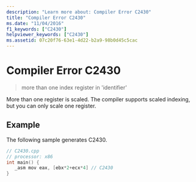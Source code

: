 ```yaml
---
description: "Learn more about: Compiler Error C2430"
title: "Compiler Error C2430"
ms.date: "11/04/2016"
f1_keywords: ["C2430"]
helpviewer_keywords: ["C2430"]
ms.assetid: 07c20f76-63e1-4d22-b2a9-98b0d45c5cac
---
```

# Compiler Error C2430

> more than one index register in 'identifier'

More than one register is scaled. The compiler supports scaled indexing, but you can only scale one register.

## Example

The following sample generates C2430.

```cpp
// C2430.cpp
// processor: x86
int main() {
   _asm mov eax, [ebx*2+ecx*4] // C2430
}
```
